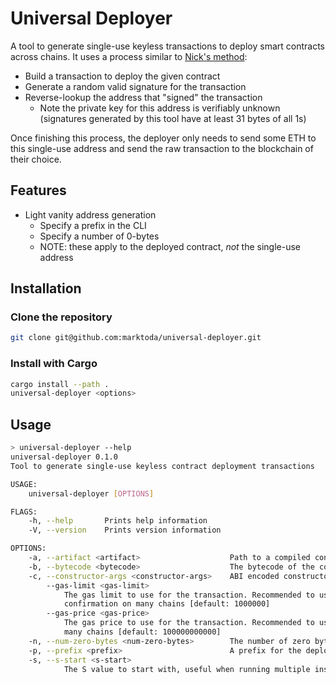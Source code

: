 # Universal Deployer

A tool to generate single-use keyless transactions to deploy smart contracts across chains. It uses a process similar to [Nick's method](https://weka.medium.com/how-to-send-ether-to-11-440-people-187e332566b7):
- Build a transaction to deploy the given contract
- Generate a random valid signature for the transaction   
- Reverse-lookup the address that "signed" the transaction
    - Note the private key for this address is verifiably unknown (signatures generated by this tool have at least 31 bytes of all 1s)

Once finishing this process, the deployer only needs to send some ETH to this single-use address and send the raw transaction to the blockchain of their choice.

## Features
- Light vanity address generation
    - Specify a prefix in the CLI
    - Specify a number of 0-bytes
    - NOTE: these apply to the deployed contract, _not_ the single-use address
 
## Installation
### Clone the repository
```bash
git clone git@github.com:marktoda/universal-deployer.git
```

### Install with Cargo
```bash
cargo install --path .
universal-deployer <options>
```
 
## Usage
```bash
> universal-deployer --help
universal-deployer 0.1.0
Tool to generate single-use keyless contract deployment transactions

USAGE:
    universal-deployer [OPTIONS]

FLAGS:
    -h, --help       Prints help information
    -V, --version    Prints version information

OPTIONS:
    -a, --artifact <artifact>                    Path to a compiled contract artifact
    -b, --bytecode <bytecode>                    The bytecode of the contract to deploy
    -c, --constructor-args <constructor-args>    ABI encoded constructor args to pass to the deployment
        --gas-limit <gas-limit>
            The gas limit to use for the transaction. Recommended to use a generally overestimated limit to allow
            confirmation on many chains [default: 1000000]
        --gas-price <gas-price>
            The gas price to use for the transaction. Recommended to use a generally high price to allow confirmation on
            many chains [default: 100000000000]
    -n, --num-zero-bytes <num-zero-bytes>        The number of zero bytes to exist in the deployed contract address
    -p, --prefix <prefix>                        A prefix for the deployed contract address
    -s, --s-start <s-start>
            The S value to start with, useful when running multiple instances to grind
```
